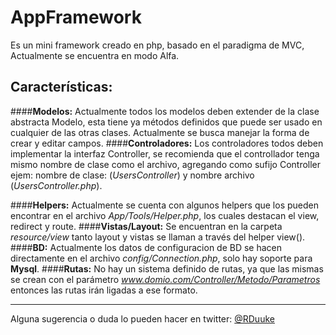 **AppFramework**
============
Es un mini framework creado en php, basado en el paradigma de MVC, Actualmente se encuentra en modo Alfa.

Características:
--------
####**Modelos:**
Actualmente todos los modelos deben extender de la clase abstracta Modelo, esta tiene ya métodos definidos que puede ser usado en cualquier de las otras clases. Actualmente se busca manejar la forma de crear y editar campos.
####**Controladores:**
Los controladores todos deben implementar la interfaz Controller, se recomienda que el controllador tenga mismo nombre de clase como el archivo, agregando como sufijo Controller ejem: nombre de clase: (*UsersController*) y nombre archivo (*UsersController.php*).

####**Helpers:**
Actualmente se cuenta con algunos helpers que los pueden encontrar en el archivo *App/Tools/Helper.php*, los cuales destacan el view, redirect y route.
####**Vistas/Layout:**
Se encuentran en la carpeta *resource/view* tanto layout y vistas se llaman a través del helper view().
####**BD:**
Actualmente los datos de configuracion de BD se hacen directamente en el archivo *config/Connection.php*, solo hay soporte para **Mysql**.
####**Rutas:**
No hay un sistema definido de rutas, ya que las mismas se crean con el parámetro *www.domio.com/Controller/Metodo/Parametros* entonces las rutas irán ligadas a ese formato.
______
Alguna sugerencia o duda lo pueden hacer en  twitter: [@RDuuke](http://www.twitter.com/rduuke)
